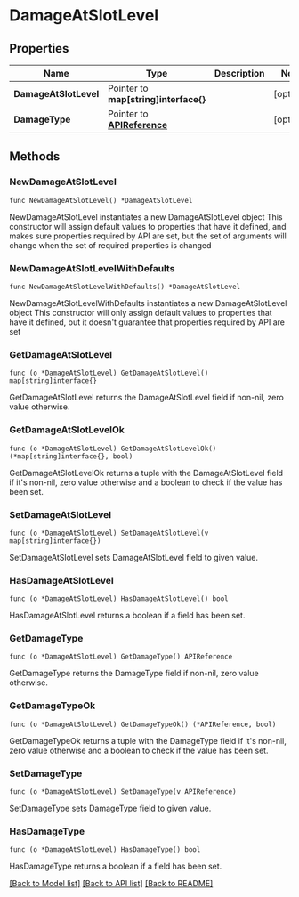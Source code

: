 # DamageAtSlotLevel

## Properties

Name | Type | Description | Notes
------------ | ------------- | ------------- | -------------
**DamageAtSlotLevel** | Pointer to **map[string]interface{}** |  | [optional] 
**DamageType** | Pointer to [**APIReference**](APIReference.md) |  | [optional] 

## Methods

### NewDamageAtSlotLevel

`func NewDamageAtSlotLevel() *DamageAtSlotLevel`

NewDamageAtSlotLevel instantiates a new DamageAtSlotLevel object
This constructor will assign default values to properties that have it defined,
and makes sure properties required by API are set, but the set of arguments
will change when the set of required properties is changed

### NewDamageAtSlotLevelWithDefaults

`func NewDamageAtSlotLevelWithDefaults() *DamageAtSlotLevel`

NewDamageAtSlotLevelWithDefaults instantiates a new DamageAtSlotLevel object
This constructor will only assign default values to properties that have it defined,
but it doesn't guarantee that properties required by API are set

### GetDamageAtSlotLevel

`func (o *DamageAtSlotLevel) GetDamageAtSlotLevel() map[string]interface{}`

GetDamageAtSlotLevel returns the DamageAtSlotLevel field if non-nil, zero value otherwise.

### GetDamageAtSlotLevelOk

`func (o *DamageAtSlotLevel) GetDamageAtSlotLevelOk() (*map[string]interface{}, bool)`

GetDamageAtSlotLevelOk returns a tuple with the DamageAtSlotLevel field if it's non-nil, zero value otherwise
and a boolean to check if the value has been set.

### SetDamageAtSlotLevel

`func (o *DamageAtSlotLevel) SetDamageAtSlotLevel(v map[string]interface{})`

SetDamageAtSlotLevel sets DamageAtSlotLevel field to given value.

### HasDamageAtSlotLevel

`func (o *DamageAtSlotLevel) HasDamageAtSlotLevel() bool`

HasDamageAtSlotLevel returns a boolean if a field has been set.

### GetDamageType

`func (o *DamageAtSlotLevel) GetDamageType() APIReference`

GetDamageType returns the DamageType field if non-nil, zero value otherwise.

### GetDamageTypeOk

`func (o *DamageAtSlotLevel) GetDamageTypeOk() (*APIReference, bool)`

GetDamageTypeOk returns a tuple with the DamageType field if it's non-nil, zero value otherwise
and a boolean to check if the value has been set.

### SetDamageType

`func (o *DamageAtSlotLevel) SetDamageType(v APIReference)`

SetDamageType sets DamageType field to given value.

### HasDamageType

`func (o *DamageAtSlotLevel) HasDamageType() bool`

HasDamageType returns a boolean if a field has been set.


[[Back to Model list]](../README.md#documentation-for-models) [[Back to API list]](../README.md#documentation-for-api-endpoints) [[Back to README]](../README.md)


